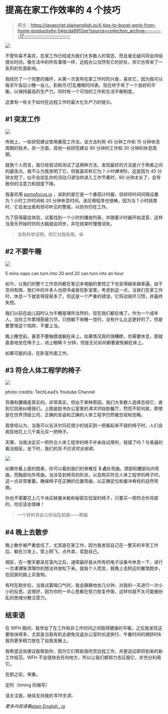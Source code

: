 # 提高在家工作效率的 4 个技巧

> 原文：<https://javascript.plainenglish.io/4-tips-to-boost-work-from-home-productivity-54ecda8912ee?source=collection_archive---------17----------------------->

![](img/8591dcb20d080c2f6f3f796bf6b65b00.png)

不管你喜不喜欢，在家工作已经成为我们大多数人的常态，而且毫无疑问将会持续很长时间。像生活中的所有事情一样，远程办公当然有它的好处，但它也带来了一系列的负面影响。

我经历了一个完整的循环，从第一次宣布在家工作时的兴奋，喜欢它，因为我可以每天午饭后小睡一会儿，到耗尽/打乱睡眠时间表，现在终于有了一个良好的平衡，以保持最高的生产力，同时有一个可怕的工作和生活平衡制度。

这里有一些关于如何在远程工作时最大化生产力的提示。

## #1 突发工作

![](img/c6aafe77958672ad9f108d9d6c36d831.png)

传统上，一些研究建议使用番茄工作法，该方法利用 45 分钟工作和 15 分钟休息周期的技术。另一方面，其他一些研究建议 90 分钟的工作和 30 分钟的休息周期。

就我个人而言，我已经尝试和测试了这两种方法，发现最好的方法是介于两者之间的最佳点。我不认为我发明了它，但我喜欢称它为 *1 小时爆发*秒。这是因为 45 分钟太短了，似乎会扰乱你的流动*只是*当你进入工作节奏时，90 分钟太长了，会导致你的注意力和锐度下降。

我喜欢用 [pomofocus.io](https://pomofocus.io/) ，讽刺的是它是一个番茄计时器，但却将时间间隔设置为 1 小时工作时间和 20 分钟休息时间。该应用程序也很棒，因为当 1 小时结束时，它会发出柔和但可听见的警报，以防你仍在工作。

为了获得最佳体验，试着找到一个小时的播放列表，并随着计时器开始混音，这样当音乐开始时你的大脑就会同步，并在结束时慢慢消失。

> 没有科学证明，但它对我有用。😆

## #2 不要午睡

![](img/b902ed29f259c6bb578e726b1714a96f.png)

5 mins naps can turn into 20 and 20 can turn into an hour

如今，让我们的整个工作空间都在笔记本电脑的掌控之下也变得越来越普遍。由于空间有限，我们中的许多人也把书桌放在卧室里。考虑到这一点，当我们在家工作时，休息一下就变得容易多了。但这是一个严重的错误，它将动摇坏习惯，并最终失控。

我们以前在幼儿园时认为午睡是理所当然的，现在我们都后悔了。作为一个成年人，当你工作累得筋疲力尽，只想躺下来睡一觉时，没有什么比这更好的了。但是要警惕这个陷阱，不要上当。

晚上睡觉前，甚至不要触摸或躺在床上。如果情况真的很糟糕，你需要休息，那就直直地坐在椅子上，闭上眼睛 5 分钟。但是无论如何都要避免躺在床上。

如果可能的话，在卧室外面工作。

## #3 符合人体工程学的椅子

![](img/35c3c04df90895836fde8f44ea3c1795.png)

photo credits: TechLead’s Youtube Channel

背痛和腰痛是真实的。非常真实，但出于某种原因，我们大多数人选择忽视它，直到它回来纠缠我们。上图是脸书办公室里的*真实的*自助餐厅，然而不知何故，即使是在世界顶级公司，正确的坐姿和正确的人体工程学仍然被忽视和忽略。

我曾经认为，当我可以去沃尔玛花很少的钱买到一把看起来不错的椅子时，人们会疯狂地花上几千美元买一把椅子。

天哪，当我决定买一把符合人体工程学的椅子并亲自试用时，我错了吗？与普遍的看法相反，坐下时，我们的背*不应该完全挺直。*

![](img/e542ccdda46b48525413ff526588aac9.png)

如果你看上面的图表，你可以看到我们的脊椎在 **3 点**处弯曲。颈部和腰部向内弯曲，而胸部向外弯曲。当涉及到椅背的形状，以及购买符合人体工程学的椅子时，这一点非常重要。确保椅子在正确的位置弯曲，以正确定位和缓冲脊柱的自然弯曲。

你也不需要花上几千块买赫曼米勒和秘密实验室的椅子，只要买一把符合你背部的，你应该会很棒！

> 一个好的背会让你站在前面——蒂姆

## #4 晚上去散步

晚上散步被严重低估了，尤其是在家工作，因为我发现自己在一整天的辛苦工作后，躺在沙发上，穿上网飞，点外卖，奖励自己。

相反，在一整天都呆在室内之后，通常最好是从所有的电子设备中休息一下，进行一次*重置*来清理你的想法并放松下来。就我个人而言，我晚上去附近的餐馆跑步，在回家的路上买食物。

有时在跑步后，当我试着喘口气时，我会静静地坐几分钟，对我的一天进行一次小小的反思。这很好，因为你的一半心思都在努力恢复呼吸，这样你就不太可能被纷乱的思绪分散注意力。

## 结束语

在 WFH 期间，我学会了在工作和非工作时间之间取得健康的平衡，之后我发现这要愉快得多，尤其是当我有机会避免往返办公室的长途旅行、午餐时间的拥挤时&我将更多精力放在了自我发展上。

我希望这些建议能帮助你，因为它们帮助我欣赏远程工作，并更适应即将到来的新工作规范。WFH 不会很快去任何地方，所以让我们都努力去征服它，并充分利用它。

在那之前，保重。

定时（timing 的缩写）

请关注我，继续支持我的*写作生涯。*

*更多内容请看*[*plain English . io*](http://plainenglish.io/)